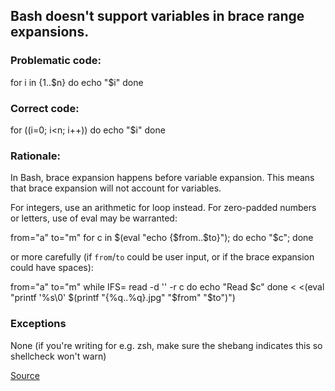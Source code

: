 ## Bash doesn't support variables in brace range expansions.

### Problematic code:

for i in {1..$n}
do
  echo "$i"
done

### Correct code:

for ((i=0; i<n; i++))
do
  echo "$i"
done

### Rationale:

In Bash, brace expansion happens before variable expansion. This means that brace expansion will not account for variables.

For integers, use an arithmetic for loop instead. For zero-padded numbers or letters, use of eval may be warranted:

from="a" to="m"
for c in $(eval "echo {$from..$to}"); do echo "$c"; done

or more carefully (if `from`/`to` could be user input, or if the brace expansion could have spaces):

from="a" to="m"
while IFS= read -d '' -r c
do
  echo "Read $c"
done <  <(eval "printf '%s\0' $(printf "{%q..%q}.jpg" "$from" "$to")")


### Exceptions

None (if you're writing for e.g. zsh, make sure the shebang indicates this so shellcheck won't warn)

[Source](https://github.com/koalaman/shellcheck/wiki/SC2051)

